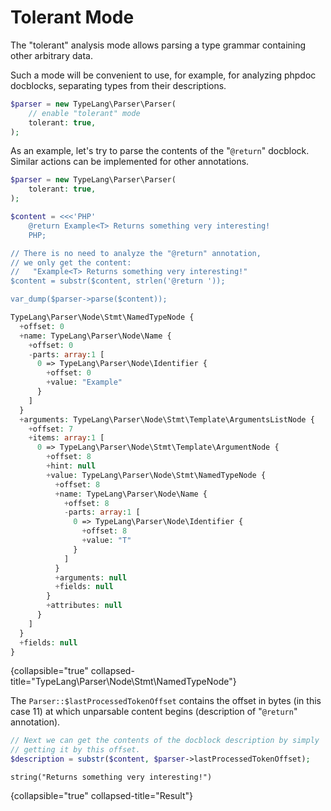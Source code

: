 # Tolerant Mode

<primary-label ref="component"/>

The "tolerant" analysis mode allows parsing a type grammar containing other
arbitrary data.

Such a mode will be convenient to use, for example, for analyzing phpdoc
docblocks, separating types from their descriptions.

```php
$parser = new TypeLang\Parser\Parser(
    // enable "tolerant" mode
    tolerant: true,
);
```

As an example, let's try to parse the contents of the "`@return`" docblock.
Similar actions can be implemented for other annotations.

```php
$parser = new TypeLang\Parser\Parser(
    tolerant: true,
);

$content = <<<'PHP'
    @return Example<T> Returns something very interesting!
    PHP;

// There is no need to analyze the "@return" annotation,
// we only get the content:
//   "Example<T> Returns something very interesting!"
$content = substr($content, strlen('@return '));

var_dump($parser->parse($content));
```

```php
TypeLang\Parser\Node\Stmt\NamedTypeNode {
  +offset: 0
  +name: TypeLang\Parser\Node\Name {
    +offset: 0
    -parts: array:1 [
      0 => TypeLang\Parser\Node\Identifier {
        +offset: 0
        +value: "Example"
      }
    ]
  }
  +arguments: TypeLang\Parser\Node\Stmt\Template\ArgumentsListNode {
    +offset: 7
    +items: array:1 [
      0 => TypeLang\Parser\Node\Stmt\Template\ArgumentNode {
        +offset: 8
        +hint: null
        +value: TypeLang\Parser\Node\Stmt\NamedTypeNode {
          +offset: 8
          +name: TypeLang\Parser\Node\Name {
            +offset: 8
            -parts: array:1 [
              0 => TypeLang\Parser\Node\Identifier {
                +offset: 8
                +value: "T"
              }
            ]
          }
          +arguments: null
          +fields: null
        }
        +attributes: null
      }
    ]
  }
  +fields: null
}
```
{collapsible="true" collapsed-title="TypeLang\Parser\Node\Stmt\NamedTypeNode"}


The `Parser::$lastProcessedTokenOffset` contains the offset in bytes
(in this case 11) at which unparsable content begins (description
of "`@return`" annotation).

```php
// Next we can get the contents of the docblock description by simply
// getting it by this offset.
$description = substr($content, $parser->lastProcessedTokenOffset);
```

```
string("Returns something very interesting!")
```
{collapsible="true" collapsed-title="Result"}
